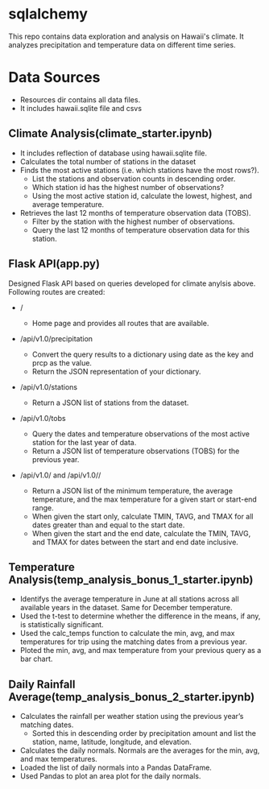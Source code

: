 # sqlalchemy
 
This repo contains data exploration and analysis on Hawaii's climate. It analyzes precipitation and temperature data on different time series.

# Data Sources
- Resources dir contains all data files.
- It includes hawaii.sqlite file and csvs

## Climate Analysis(climate_starter.ipynb)
- It includes reflection of database using hawaii.sqlite file.
- Calculates the total number of stations in the dataset
- Finds the most active stations (i.e. which stations have the most rows?).
    - List the stations and observation counts in descending order.
    - Which station id has the highest number of observations?
    - Using the most active station id, calculate the lowest, highest, and average temperature.
- Retrieves the last 12 months of temperature observation data (TOBS).
    - Filter by the station with the highest number of observations.
    - Query the last 12 months of temperature observation data for this station.

## Flask API(app.py)
Designed Flask API based on queries developed for climate anylsis above. Following routes are created:
- /
  - Home page and provides all routes that are available.

- /api/v1.0/precipitation
  - Convert the query results to a dictionary using date as the key and prcp as the value.
  - Return the JSON representation of your dictionary.

- /api/v1.0/stations
  - Return a JSON list of stations from the dataset.

- /api/v1.0/tobs
  - Query the dates and temperature observations of the most active station for the last year of data.
  - Return a JSON list of temperature observations (TOBS) for the previous year.

- /api/v1.0/<start> and /api/v1.0/<start>/<end>
  - Return a JSON list of the minimum temperature, the average temperature, and the max temperature for a given start or start-end range.
  - When given the start only, calculate TMIN, TAVG, and TMAX for all dates greater than and equal to the start date.
  - When given the start and the end date, calculate the TMIN, TAVG, and TMAX for dates between the start and end date inclusive.

## Temperature Analysis(temp_analysis_bonus_1_starter.ipynb)
- Identifys the average temperature in June at all stations across all available years in the dataset. Same for December temperature.
- Used the t-test to determine whether the difference in the means, if any, is statistically significant.
- Used the calc_temps function to calculate the min, avg, and max temperatures for trip using the matching dates from a previous year.
- Ploted the min, avg, and max temperature from your previous query as a bar chart.

## Daily Rainfall Average(temp_analysis_bonus_2_starter.ipynb)
- Calculates the rainfall per weather station using the previous year’s matching dates.
  - Sorted this in descending order by precipitation amount and list the station, name, latitude, longitude, and elevation.
- Calculates the daily normals. Normals are the averages for the min, avg, and max temperatures.
- Loaded the list of daily normals into a Pandas DataFrame.
- Used Pandas to plot an area plot for the daily normals.


